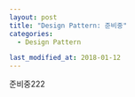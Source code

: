 ```yaml
---
layout: post
title: "Design Pattern: 준비중"
categories:
  - Design Pattern

last_modified_at: 2018-01-12
---
```


준비중222
